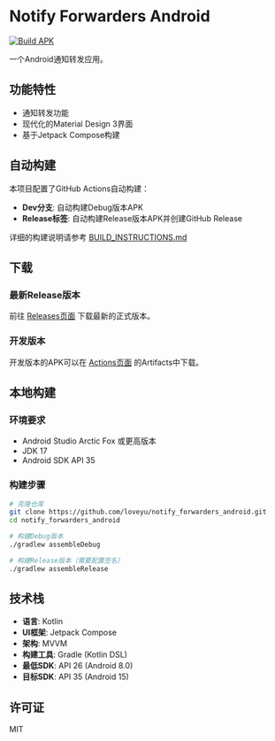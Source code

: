 # Notify Forwarders Android

[![Build APK](https://github.com/YOUR_USERNAME/notify_forwarders_android/actions/workflows/build.yml/badge.svg)](https://github.com/YOUR_USERNAME/notify_forwarders_android/actions/workflows/build.yml)

一个Android通知转发应用。

## 功能特性

- 通知转发功能
- 现代化的Material Design 3界面
- 基于Jetpack Compose构建

## 自动构建

本项目配置了GitHub Actions自动构建：

- **Dev分支**: 自动构建Debug版本APK
- **Release标签**: 自动构建Release版本APK并创建GitHub Release

详细的构建说明请参考 [BUILD_INSTRUCTIONS.md](BUILD_INSTRUCTIONS.md)

## 下载

### 最新Release版本
前往 [Releases页面](https://github.com/YOUR_USERNAME/notify_forwarders_android/releases) 下载最新的正式版本。

### 开发版本
开发版本的APK可以在 [Actions页面](https://github.com/YOUR_USERNAME/notify_forwarders_android/actions) 的Artifacts中下载。

## 本地构建

### 环境要求
- Android Studio Arctic Fox 或更高版本
- JDK 17
- Android SDK API 35

### 构建步骤
```bash
# 克隆仓库
git clone https://github.com/loveyu/notify_forwarders_android.git
cd notify_forwarders_android

# 构建Debug版本
./gradlew assembleDebug

# 构建Release版本（需要配置签名）
./gradlew assembleRelease
```

## 技术栈

- **语言**: Kotlin
- **UI框架**: Jetpack Compose
- **架构**: MVVM
- **构建工具**: Gradle (Kotlin DSL)
- **最低SDK**: API 26 (Android 8.0)
- **目标SDK**: API 35 (Android 15)

## 许可证

MIT